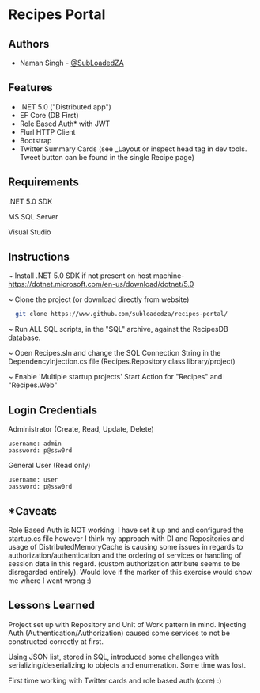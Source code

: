 
# Recipes Portal


## Authors

- Naman Singh - [@SubLoadedZA](https://www.github.com/SubLoadedZA)


## Features

- .NET 5.0 ("Distributed app")
- EF Core (DB First)
- Role Based Auth* with JWT
- Flurl HTTP Client
- Bootstrap
- Twitter Summary Cards (see _Layout or inspect head tag in dev tools. Tweet button can be found in the single Recipe page)

## Requirements

.NET 5.0 SDK

MS SQL Server

Visual Studio

## Instructions

~ Install .NET 5.0 SDK if not present on host machine- https://dotnet.microsoft.com/en-us/download/dotnet/5.0

~ Clone the project (or download directly from website)

```bash
  git clone https://www.github.com/subloadedza/recipes-portal/
```

~ Run ALL SQL scripts, in the "SQL" archive, against the RecipesDB database.

~ Open Recipes.sln and change the SQL Connection String in the DependencyInjection.cs file (Recipes.Repository class library/project)

~ Enable 'Multiple startup projects' Start Action for "Recipes" and "Recipes.Web"  

## Login Credentials

Administrator (Create, Read, Update, Delete)

    username: admin 
    password: p@ssw0rd

General User (Read only)

    username: user 
    password: p@ssw0rd


## *Caveats

Role Based Auth is NOT working. I have set it up and and configured the startup.cs file however I think my approach with DI and Repositories and usage of DistributedMemoryCache is causing some issues in regards to authorization/authentication and the ordering of services or handling of session data in this regard. (custom authorization attribute seems to be disregarded entirely). Would love if the marker of this exercise would show me where I went wrong :) 

## Lessons Learned

Project set up with Repository and Unit of Work pattern in mind. Injecting Auth (Authentication/Authorization) caused some services to not be constructed correctly at first. 

Using JSON list, stored in SQL, introduced some challenges with serializing/deserializing to objects and enumeration.
Some time was lost. 

First time working with Twitter cards and role based auth (core) :) 



